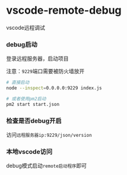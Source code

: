 # vscode-remote-debug
vscode远程调试

### debug启动
登录远程服务器，启动项目

注意：`9229`端口需要被防火墙放开
```bash
# 直接启动
node --inspect=0.0.0.0:9229 index.js

# 或者使用pm2启动
pm2 start start.json
```

### 检查是否debug开启
访问`远程服务器ip:9229/json/version`

### 本地vscode访问
debug模式启动`remote启动程序`即可